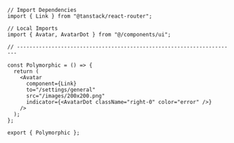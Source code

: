 ﻿```tsx
// Import Dependencies
import { Link } from "@tanstack/react-router";

// Local Imports
import { Avatar, AvatarDot } from "@/components/ui";

// ----------------------------------------------------------------------

const Polymorphic = () => {
  return (
    <Avatar
      component={Link}
      to="/settings/general"
      src="/images/200x200.png"
      indicator={<AvatarDot className="right-0" color="error" />}
    />
  );
};

export { Polymorphic };
```
